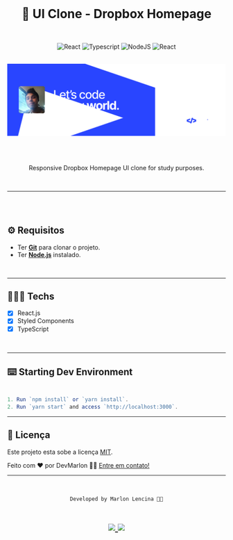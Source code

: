 

<br>

<h1 align="center">
🔗 UI Clone - Dropbox Homepage


</h1>

<br>

<div align="center" >

![React](https://img.shields.io/badge/ReactJS-333333?style=flat&logo=react&logoColor=2945FF) ![Typescript](https://img.shields.io/badge/Typescript-333333?style=flat&logo=typescript&logoColor=2945FF) ![NodeJS](https://img.shields.io/badge/NodeJS-333333?style=flat&logo=nodedotjs&logoColor=2945FF) ![React](https://img.shields.io/badge/ReactNative-333333?style=flat&logo=react&logoColor=2945FF)
</div>

<br>

<img src="https://raw.githubusercontent.com/MarlonLencina/MarlonLencina/main/githubmarlon.png" width="1200px;"/>


<br><br>



<p align="center">Responsive Dropbox Homepage UI clone for study purposes.</p>

<br>

<hr>

<br>



<br/>

## ⚙️ Requisitos
- Ter [**Git**](https://git-scm.com/) para clonar o projeto.
- Ter [**Node.js**](https://nodejs.org/en/) instalado.

<br/>

----------


## 👨🏻‍💻 Techs
- [x] React.js
- [x] Styled Components
- [x] TypeScript

<br/>

----------

## ⌨️ Starting Dev Environment
```javascript

1. Run `npm install` or `yarn install`.
2. Run `yarn start` and access `http://localhost:3000`.

```

----------

## 📝 Licença

Este projeto esta sobe a licença [MIT](./LICENSE).

Feito com ❤️ por DevMarlon 👋🏽 [Entre em contato!](https://www.linkedin.com/in/devmarlonlencina/)

---


<br/>

<div align="center">

    Developed by Marlon Lencina 👋🏻

</div>

<h1 align="center">

<a href="https://github.com/marlonlencina" alt="github" target="_blank">
<img src="https://img.shields.io/badge/GitHub-000000?&style=flat-square&logo=GitHub&logoColor=white">
</a> <a href="https://www.linkedin.com/in/devmarlonlencina" alt="linkedin" target="_blank">
<img src="https://img.shields.io/badge/LinkedIn-%230077B5.svg?&style=flat-square&logo=linkedin&logoColor=white">
</a>

</h1>

